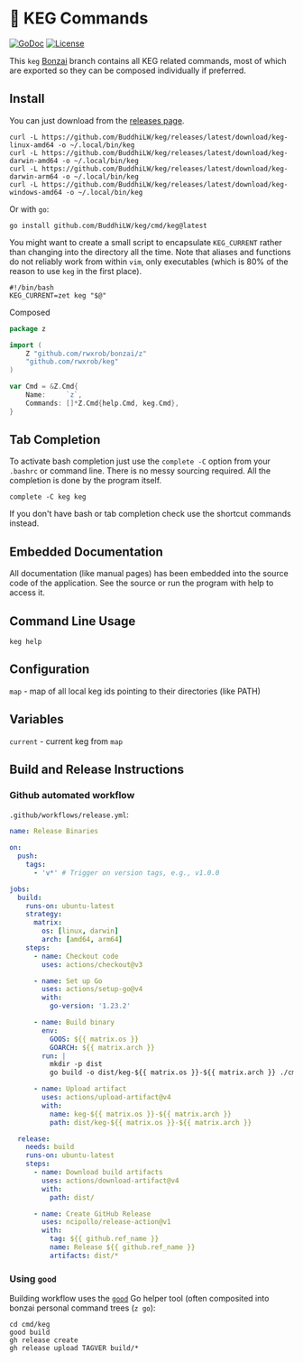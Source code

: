 # 🌳 KEG Commands

[![GoDoc](https://godoc.org/github.com/BuddhiLW/keg?status.svg)](https://godoc.org/github.com/BuddhiLW/keg)
[![License](https://img.shields.io/badge/license-Apache2-brightgreen.svg)](LICENSE)

This `keg` [Bonzai](https://github.com/rwxrob/bonzai) branch contains all KEG related commands, most of which are exported so they can be composed individually if preferred.

## Install

You can just download from the [releases page](https://github.com/BuddhiLW/keg/releases).

```
curl -L https://github.com/BuddhiLW/keg/releases/latest/download/keg-linux-amd64 -o ~/.local/bin/keg
curl -L https://github.com/BuddhiLW/keg/releases/latest/download/keg-darwin-amd64 -o ~/.local/bin/keg
curl -L https://github.com/BuddhiLW/keg/releases/latest/download/keg-darwin-arm64 -o ~/.local/bin/keg
curl -L https://github.com/BuddhiLW/keg/releases/latest/download/keg-windows-amd64 -o ~/.local/bin/keg

```

Or with `go`:

```
go install github.com/BuddhiLW/keg/cmd/keg@latest
```

You might want to create a small script to encapsulate `KEG_CURRENT` rather than changing into the directory all the time. Note that aliases and functions do not reliably work from within `vim`, only executables (which is 80% of the reason to use `keg` in the first place).

```shell
#!/bin/bash
KEG_CURRENT=zet keg "$@"
```

Composed

```go
package z

import (
	Z "github.com/rwxrob/bonzai/z"
	"github.com/rwxrob/keg"
)

var Cmd = &Z.Cmd{
	Name:     `z`,
	Commands: []*Z.Cmd{help.Cmd, keg.Cmd},
}
```

## Tab Completion

To activate bash completion just use the `complete -C` option from your
`.bashrc` or command line. There is no messy sourcing required. All the
completion is done by the program itself.

```
complete -C keg keg
```

If you don't have bash or tab completion check use the shortcut
commands instead.

## Embedded Documentation

All documentation (like manual pages) has been embedded into the source
code of the application. See the source or run the program with help to
access it.

## Command Line Usage

```
keg help
```

## Configuration

`map` - map of all local keg ids pointing to their directories (like PATH)

## Variables

`current` - current keg from `map`


## Build and Release Instructions

### Github automated workflow

`.github/workflows/release.yml`: 

``` yaml
name: Release Binaries

on:
  push:
    tags:
      - 'v*' # Trigger on version tags, e.g., v1.0.0

jobs:
  build:
    runs-on: ubuntu-latest
    strategy:
      matrix:
        os: [linux, darwin]
        arch: [amd64, arm64]
    steps:
      - name: Checkout code
        uses: actions/checkout@v3

      - name: Set up Go
        uses: actions/setup-go@v4
        with:
          go-version: '1.23.2'

      - name: Build binary
        env:
          GOOS: ${{ matrix.os }}
          GOARCH: ${{ matrix.arch }}
        run: |
          mkdir -p dist
          go build -o dist/keg-${{ matrix.os }}-${{ matrix.arch }} ./cmd/keg/main.go

      - name: Upload artifact
        uses: actions/upload-artifact@v4
        with:
          name: keg-${{ matrix.os }}-${{ matrix.arch }}
          path: dist/keg-${{ matrix.os }}-${{ matrix.arch }}

  release:
    needs: build
    runs-on: ubuntu-latest
    steps:
      - name: Download build artifacts
        uses: actions/download-artifact@v4
        with:
          path: dist/

      - name: Create GitHub Release
        uses: ncipollo/release-action@v1
        with:
          tag: ${{ github.ref_name }}
          name: Release ${{ github.ref_name }}
          artifacts: dist/*
```

### Using `good`
Building workflow uses the [`good`](https://github.com/rwxrob/good) Go helper tool (often composited into bonzai personal command trees (`z go`):

```
cd cmd/keg
good build
gh release create
gh release upload TAGVER build/*
```
